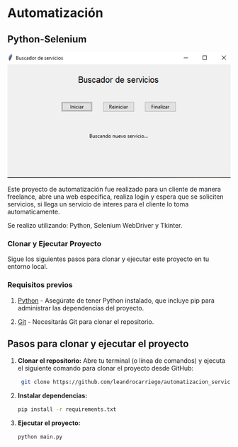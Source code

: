 # Automatización 
## Python-Selenium 

![Captura de pantalla](botservicios.png)

Este proyecto de automatización fue realizado para un cliente de manera freelance, abre una web especifica, realiza login y espera que se soliciten servicios, si llega un servicio de interes para el cliente lo toma automaticamente.

Se realizo utilizando: Python, Selenium WebDriver y Tkinter.

### Clonar y Ejecutar Proyecto

Sigue los siguientes pasos para clonar y ejecutar este proyecto en tu entorno local.

### Requisitos previos

1. [Python](https://www.python.org/) - Asegúrate de tener Python instalado, que incluye pip para administrar las dependencias del proyecto.

3. [Git](https://git-scm.com/) - Necesitarás Git para clonar el repositorio.

## Pasos para clonar y ejecutar el proyecto

1. **Clonar el repositorio:**
   Abre tu terminal (o línea de comandos) y ejecuta el siguiente comando para clonar el proyecto desde GitHub:

   ```bash data-copyable
    git clone https://github.com/leandrocarriego/automatizacion_servicios.git
   
2. **Instalar dependencias:**
    
    ```bash data-copyable
   pip install -r requirements.txt


4. **Ejecutar el proyecto:**

    ```bash data-copyable
    python main.py

